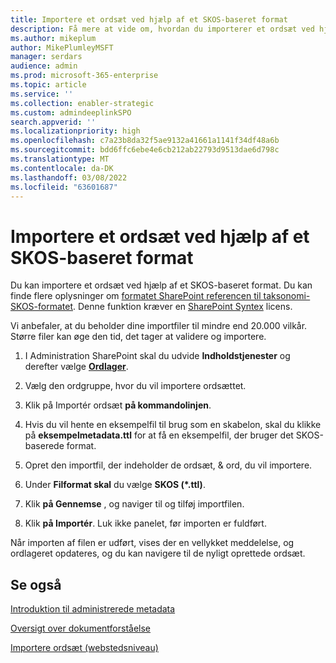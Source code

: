 ```yaml
---
title: Importere et ordsæt ved hjælp af et SKOS-baseret format
description: Få mere at vide om, hvordan du importerer et ordsæt ved hjælp af et SKOS-baseret format
ms.author: mikeplum
author: MikePlumleyMSFT
manager: serdars
audience: admin
ms.prod: microsoft-365-enterprise
ms.topic: article
ms.service: ''
ms.collection: enabler-strategic
ms.custom: admindeeplinkSPO
search.appverid: ''
ms.localizationpriority: high
ms.openlocfilehash: c7a23b8da32f5ae9132a41661a1141f34df48a6b
ms.sourcegitcommit: bdd6ffc6ebe4e6cb212ab22793d9513dae6d798c
ms.translationtype: MT
ms.contentlocale: da-DK
ms.lasthandoff: 03/08/2022
ms.locfileid: "63601687"
---
```

# <a name="import-a-term-set-using-a-skos-based-format"></a>Importere et ordsæt ved hjælp af et SKOS-baseret format

Du kan importere et ordsæt ved hjælp af et SKOS-baseret format. Du kan finde flere oplysninger om [formatet SharePoint referencen til taksonomi-SKOS-formatet](skos-format-reference.md). Denne funktion kræver en [SharePoint Syntex](index.md) licens.

Vi anbefaler, at du beholder dine importfiler til mindre end 20.000 vilkår. Større filer kan øge den tid, det tager at validere og importere.

1. I Administration SharePoint skal du udvide **Indholdstjenester** og derefter vælge <a href="https://go.microsoft.com/fwlink/?linkid=2185073" target="_blank">**Ordlager**</a>.

2. Vælg den ordgruppe, hvor du vil importere ordsættet.

3. Klik på Importér ordsæt **på kommandolinjen**.

4. Hvis du vil hente en eksempelfil til brug som en skabelon, skal du klikke på **eksempelmetadata.ttl** for at få en eksempelfil, der bruger det SKOS-baserede format.

5. Opret den importfil, der indeholder de ordsæt, & ord, du vil importere.

6. Under **Filformat skal** du vælge **SKOS (*.ttl)**.

7. Klik **på Gennemse** , og naviger til og tilføj importfilen.

8. Klik **på Importér**. Luk ikke panelet, før importen er fuldført.

Når importen af filen er udført, vises der en vellykket meddelelse, og ordlageret opdateres, og du kan navigere til de nyligt oprettede ordsæt.

## <a name="see-also"></a>Se også

[Introduktion til administrerede metadata](/sharepoint/managed-metadata)

[Oversigt over dokumentforståelse](document-understanding-overview.md)

[Importere ordsæt (webstedsniveau)](https://support.microsoft.com/office/168fbc86-7fce-4288-9a1f-b83fc3921c18)

